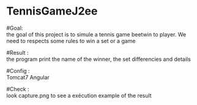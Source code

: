 # TennisGameJ2ee


#Goal: <br/>
the goal of this project is to simule a tennis game beetwin to player.
We need to respects some rules to win a set or a game

#Result :<br/>
the program print the name of the winner, the set differencies and details


#Config :<br/>
Tomcat7
Angular

#Check :<br/>
look capture.png to see a exécution example of the result
